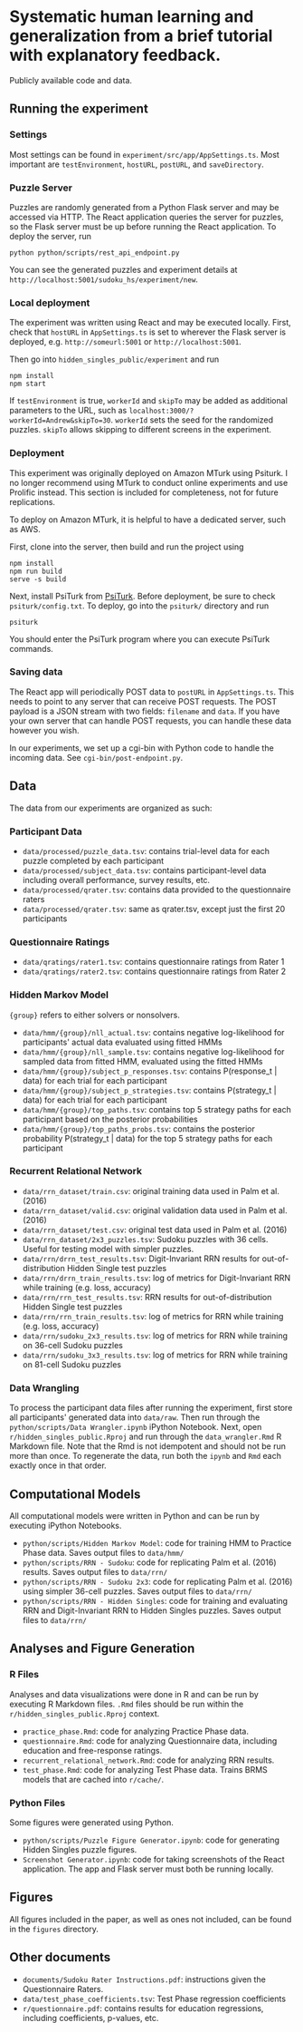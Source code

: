 # Systematic human learning and generalization from a brief tutorial with explanatory feedback.

Publicly available code and data.

## Running the experiment

### Settings
Most settings can be found in `experiment/src/app/AppSettings.ts`. Most important are 
`testEnvironment`, `hostURL`, `postURL`, and `saveDirectory`.

### Puzzle Server
Puzzles are randomly generated from a Python Flask server and may be accessed via HTTP.
The React application queries the server for puzzles, so the Flask server must be up before
running the React application. To deploy the server, run

```
python python/scripts/rest_api_endpoint.py
```

You can see the generated puzzles and experiment details at `http://localhost:5001/sudoku_hs/experiment/new`.


### Local deployment
The experiment was written using React and may be executed locally.
First, check that `hostURL` in `AppSettings.ts` is set to wherever the Flask server is deployed, e.g.
`http://someurl:5001` or `http://localhost:5001`.

Then go into `hidden_singles_public/experiment` and run

```
npm install
npm start
```

If `testEnvironment` is true, `workerId` and `skipTo` may be added as additional parameters to the URL, such as `localhost:3000/?workerId=Andrew&skipTo=30`.
`workerId` sets the seed for the randomized puzzles. `skipTo` allows skipping to different screens in the experiment.

### Deployment

This experiment was originally deployed on Amazon MTurk using Psiturk. I no longer recommend using MTurk to conduct online experiments and use Prolific instead. This section is included for completeness, not for future replications.

To deploy on Amazon MTurk, it is helpful to have a dedicated server, such as AWS.

First, clone into the server, then build and run the project using 

```
npm install
npm run build
serve -s build
```

Next, install PsiTurk from [PsiTurk](http://psiturk.org/). Before deployment, be sure to check `psiturk/config.txt`.
To deploy, go into the `psiturk/` directory and run

```
psiturk
```

You should enter the PsiTurk program where you can execute PsiTurk commands.

### Saving data

The React app will periodically POST data to `postURL` in `AppSettings.ts`. This needs to point to any server that can receive POST requests.
The POST payload is a JSON stream with two fields: `filename` and `data`. If you have your own server that can handle POST requests, you can handle these
data however you wish.

In our experiments, we set up a cgi-bin with Python code to handle the incoming data. See `cgi-bin/post-endpoint.py`.



## Data

The data from our experiments are organized as such:

### Participant Data

- `data/processed/puzzle_data.tsv`: contains trial-level data for each puzzle completed by each participant
- `data/processed/subject_data.tsv`: contains participant-level data including overall performance, survey results, etc.
- `data/processed/qrater.tsv`: contains data provided to the questionnaire raters
- `data/processed/qrater.tsv`: same as qrater.tsv, except just the first 20 participants

### Questionnaire Ratings

- `data/qratings/rater1.tsv`: contains questionnaire ratings from Rater 1
- `data/qratings/rater2.tsv`: contains questionnaire ratings from Rater 2

### Hidden Markov Model

`{group}` refers to either solvers or nonsolvers.

- `data/hmm/{group}/nll_actual.tsv`: contains negative log-likelihood for participants' actual data evaluated using fitted HMMs
- `data/hmm/{group}/nll_sample.tsv`: contains negative log-likelihood for sampled data from fitted HMM, evaluated using the fitted HMMs
- `data/hmm/{group}/subject_p_responses.tsv`: contains P(response_t | data) for each trial for each participant
- `data/hmm/{group}/subject_p_strategies.tsv`: contains P(strategy_t | data) for each trial for each participant
- `data/hmm/{group}/top_paths.tsv`: contains top 5 strategy paths for each participant based on the posterior probabilities
- `data/hmm/{group}/top_paths_probs.tsv`: contains the posterior probability P(strategy_t | data) for the top 5 strategy paths for each participant

### Recurrent Relational Network

- `data/rrn_dataset/train.csv`: original training data used in Palm et al. (2016)
- `data/rrn_dataset/valid.csv`: original validation data used in Palm et al. (2016)
- `data/rrn_dataset/test.csv`: original test data used in Palm et al. (2016)
- `data/rrn_dataset/2x3_puzzles.tsv`: Sudoku puzzles with 36 cells. Useful for testing model with simpler puzzles.
- `data/rrn/drrn_test_results.tsv`: Digit-Invariant RRN results for out-of-distribution Hidden Single test puzzles
- `data/rrn/drrn_train_results.tsv`: log of metrics for Digit-Invariant RRN while training (e.g. loss, accuracy)
- `data/rrn/rrn_test_results.tsv`: RRN results for out-of-distribution Hidden Single test puzzles
- `data/rrn/rrn_train_results.tsv`: log of metrics for RRN while training (e.g. loss, accuracy)
- `data/rrn/sudoku_2x3_results.tsv`: log of metrics for RRN while training on 36-cell Sudoku puzzles
- `data/rrn/sudoku_3x3_results.tsv`: log of metrics for RRN while training on 81-cell Sudoku puzzles

### Data Wrangling

To process the participant data files after running the experiment, first store all participants' generated data into 
`data/raw`. Then run through the `python/scripts/Data Wrangler.ipynb` iPython Notebook.
Next, open `r/hidden_singles_public.Rproj` and run through the `data_wrangler.Rmd` R Markdown file.
Note that the Rmd is not idempotent and should not be run more than once.
To regenerate the data, run both the `ipynb` and `Rmd` each exactly once in that order.


## Computational Models

All computational models were written in Python and can be run by executing iPython Notebooks.

- `python/scripts/Hidden Markov Model`: code for training HMM to Practice Phase data. Saves output files to `data/hmm/`
- `python/scripts/RRN - Sudoku`: code for replicating Palm et al. (2016) results. Saves output files to `data/rrn/`
- `python/scripts/RRN - Sudoku 2x3`: code for replicating Palm et al. (2016) using simpler 36-cell puzzles. Saves output files to `data/rrn/`
- `python/scripts/RRN - Hidden Singles`: code for training and evaluating RRN and Digit-Invariant RRN to Hidden Singles puzzles. Saves output files to `data/rrn/`



## Analyses and Figure Generation

### R Files
Analyses and data visualizations were done in R and can be run by executing R Markdown files.
`.Rmd` files should be run within the `r/hidden_singles_public.Rproj` context.

- `practice_phase.Rmd`: code for analyzing Practice Phase data.
- `questionnaire.Rmd`: code for analyzing Questionnaire data, including education and free-response ratings.
- `recurrent_relational_network.Rmd`: code for analyzing RRN results.
- `test_phase.Rmd`: code for analyzing Test Phase data. Trains BRMS models that are cached into `r/cache/`.

### Python Files
Some figures were generated using Python.

- `python/scripts/Puzzle Figure Generator.ipynb`: code for generating Hidden Singles puzzle figures.
- `Screenshot Generator.ipynb`: code for taking screenshots of the React application. The app and Flask server must both be running locally.


## Figures

All figures included in the paper, as well as ones not included, can be found in the `figures` directory.

## Other documents

- `documents/Sudoku Rater Instructions.pdf`: instructions given the Questionnaire Raters.
- `data/test_phase_coefficients.tsv`: Test Phase regression coefficients
- `r/questionnaire.pdf`: contains results for education regressions, including coefficients, p-values, etc.
